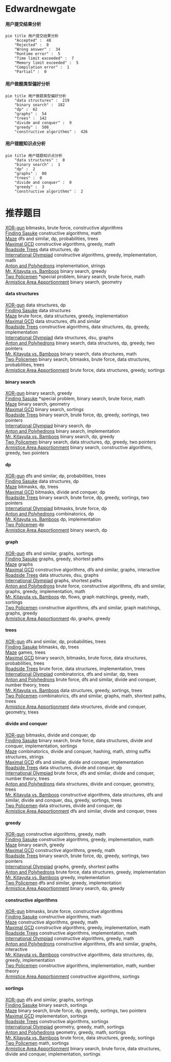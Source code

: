 # Edwardnewgate
<!-- tabs:start -->
#### **用户提交结果分析**

```mermaid
pie title 用户提交结果分析
    "Accepted" :  48
    "Rejected" :  0
    "Wrong answer" :  34
    "Runtime error" :  5
    "Time limit exceeded" :  7
    "Memory limit exceeded" :  5
    "Compilation error" :  1
    "Partial" :  0
```
#### **用户做题类型偏好分析**

```mermaid
pie title 用户做题类型偏好分析
    "data structures" :  219
    "binary search" :  182
    "dp" :  62
    "graphs" :  54
    "trees" :  142
    "divide and conquer" :  9
    "greedy" :  508
    "constructive algorithms" :  426
```
#### **用户错题知识点分析**

```mermaid
pie title 用户错题知识点分析
    "data structures" :  0
    "binary search" :  1
    "dp" :  2
    "graphs" :  00
    "trees" :  0
    "divide and conquer" :  0
    "greedy" :  3
    "constructive algorithms" :  2
```
<!-- tabs:end -->
# 推荐题目
[XOR-gun](https://codeforces.com/contest/1456/problem/B)		bitmasks,
                        brute force,
                        constructive algorithms		  
[Finding Sasuke](https://codeforces.com/contest/1435/problem/A)		constructive algorithms,
                        math		  
[Maze](http://codeforces.com/problemset/problem/123/E)		dfs and similar,
                        dp,
                        probabilities,
                        trees		  
[Maximal GCD](http://codeforces.com/problemset/problem/803/C)		constructive algorithms,
                        greedy,
                        math		  
[Roadside Trees](http://codeforces.com/problemset/problem/264/E)		data structures,
                        dp		  
[International Olympiad](http://codeforces.com/problemset/problem/662/D)		constructive algorithms,
                        greedy,
                        implementation,
                        math		  
[Anton and Polyhedrons](http://codeforces.com/problemset/problem/785/A)		implementation,
                        strings		  
[Mr. Kitayuta vs. Bamboos](https://codeforces.com/contest/506/problem/C)		binary search,
                        greedy		  
[Two Policemen](http://codeforces.com/problemset/problem/1488/C)		*special problem,
                        binary search,
                        brute force,
                        math		  
[Armistice Area Apportionment](http://codeforces.com/problemset/problem/645/G)		binary search,
                        geometry		  
<!-- tabs:start -->
#### **data structures**
[XOR-gun](http://codeforces.com/problemset/problem/264/E)		data structures,
                        dp		  
[Finding Sasuke](http://codeforces.com/problemset/problem/455/E)		data structures		  
[Maze](http://codeforces.com/problemset/problem/1340/A)		brute force,
                        data structures,
                        greedy,
                        implementation		  
[Maximal GCD](http://codeforces.com/problemset/problem/605/D)		data structures,
                        dfs and similar		  
[Roadside Trees](http://codeforces.com/problemset/problem/1479/B1)		constructive algorithms,
                        data structures,
                        dp,
                        greedy,
                        implementation		  
[International Olympiad](http://codeforces.com/problemset/problem/811/E)		data structures,
                        dsu,
                        graphs		  
[Anton and Polyhedrons](http://codeforces.com/problemset/problem/1492/C)		binary search,
                        data structures,
                        dp,
                        greedy,
                        two pointers		  
[Mr. Kitayuta vs. Bamboos](http://codeforces.com/problemset/problem/1490/G)		binary search,
                        data structures,
                        math		  
[Two Policemen](http://codeforces.com/problemset/problem/1479/D)		binary search,
                        bitmasks,
                        brute force,
                        data structures,
                        probabilities,
                        trees		  
[Armistice Area Apportionment](http://codeforces.com/problemset/problem/1497/A)		brute force,
                        data structures,
                        greedy,
                        sortings		  
#### **binary search**
[XOR-gun](https://codeforces.com/contest/506/problem/C)		binary search,
                        greedy		  
[Finding Sasuke](http://codeforces.com/problemset/problem/1488/C)		*special problem,
                        binary search,
                        brute force,
                        math		  
[Maze](http://codeforces.com/problemset/problem/645/G)		binary search,
                        geometry		  
[Maximal GCD](http://codeforces.com/problemset/problem/812/C)		binary search,
                        sortings		  
[Roadside Trees](https://codeforces.com/contest/614/problem/D)		binary search,
                        brute force,
                        dp,
                        greedy,
                        sortings,
                        two pointers		  
[International Olympiad](https://codeforces.com/contest/1246/problem/C)		binary search,
                        dp		  
[Anton and Polyhedrons](http://codeforces.com/problemset/problem/1066/D)		binary search,
                        implementation		  
[Mr. Kitayuta vs. Bamboos](http://codeforces.com/problemset/problem/11/E)		binary search,
                        dp,
                        greedy		  
[Two Policemen](http://codeforces.com/problemset/problem/1492/C)		binary search,
                        data structures,
                        dp,
                        greedy,
                        two pointers		  
[Armistice Area Apportionment](http://codeforces.com/problemset/problem/1463/D)		binary search,
                        constructive algorithms,
                        greedy,
                        two pointers		  
#### **dp**
[XOR-gun](http://codeforces.com/problemset/problem/123/E)		dfs and similar,
                        dp,
                        probabilities,
                        trees		  
[Finding Sasuke](http://codeforces.com/problemset/problem/264/E)		data structures,
                        dp		  
[Maze](http://codeforces.com/problemset/problem/599/E)		bitmasks,
                        dp,
                        trees		  
[Maximal GCD](http://codeforces.com/problemset/problem/232/E)		bitmasks,
                        divide and conquer,
                        dp		  
[Roadside Trees](https://codeforces.com/contest/614/problem/D)		binary search,
                        brute force,
                        dp,
                        greedy,
                        sortings,
                        two pointers		  
[International Olympiad](http://codeforces.com/problemset/problem/812/B)		bitmasks,
                        brute force,
                        dp		  
[Anton and Polyhedrons](http://codeforces.com/problemset/problem/466/D)		combinatorics,
                        dp		  
[Mr. Kitayuta vs. Bamboos](http://codeforces.com/problemset/problem/811/C)		dp,
                        implementation		  
[Two Policemen](http://codeforces.com/problemset/problem/698/A)		dp		  
[Armistice Area Apportionment](https://codeforces.com/contest/1246/problem/C)		binary search,
                        dp		  
#### **graph**
[XOR-gun](http://codeforces.com/problemset/problem/404/C)		dfs and similar,
                        graphs,
                        sortings		  
[Finding Sasuke](http://codeforces.com/problemset/problem/1076/D)		graphs,
                        greedy,
                        shortest paths		  
[Maze](http://codeforces.com/problemset/problem/350/B)		graphs		  
[Maximal GCD](http://codeforces.com/problemset/problem/811/D)		constructive algorithms,
                        dfs and similar,
                        graphs,
                        interactive		  
[Roadside Trees](http://codeforces.com/problemset/problem/811/E)		data structures,
                        dsu,
                        graphs		  
[International Olympiad](https://codeforces.com/contest/1483/problem/D)		graphs,
                        shortest paths		  
[Anton and Polyhedrons](http://codeforces.com/problemset/problem/1487/C)		brute force,
                        constructive algorithms,
                        dfs and similar,
                        graphs,
                        greedy,
                        implementation,
                        math		  
[Mr. Kitayuta vs. Bamboos](http://codeforces.com/problemset/problem/1437/C)		dp,
                        flows,
                        graph matchings,
                        greedy,
                        math,
                        sortings		  
[Two Policemen](http://codeforces.com/problemset/problem/1470/D)		constructive algorithms,
                        dfs and similar,
                        graph matchings,
                        graphs,
                        greedy		  
[Armistice Area Apportionment](http://codeforces.com/problemset/problem/1476/C)		dp,
                        graphs,
                        greedy		  
#### **trees**
[XOR-gun](http://codeforces.com/problemset/problem/123/E)		dfs and similar,
                        dp,
                        probabilities,
                        trees		  
[Finding Sasuke](http://codeforces.com/problemset/problem/599/E)		bitmasks,
                        dp,
                        trees		  
[Maze](http://codeforces.com/problemset/problem/812/E)		games,
                        trees		  
[Maximal GCD](http://codeforces.com/problemset/problem/1479/D)		binary search,
                        bitmasks,
                        brute force,
                        data structures,
                        probabilities,
                        trees		  
[Roadside Trees](http://codeforces.com/problemset/problem/1511/C)		brute force,
                        data structures,
                        implementation,
                        trees		  
[International Olympiad](http://codeforces.com/problemset/problem/1499/F)		combinatorics,
                        dfs and similar,
                        dp,
                        trees		  
[Anton and Polyhedrons](http://codeforces.com/problemset/problem/1491/E)		brute force,
                        dfs and similar,
                        divide and conquer,
                        number theory,
                        trees		  
[Mr. Kitayuta vs. Bamboos](http://codeforces.com/problemset/problem/1466/D)		data structures,
                        greedy,
                        sortings,
                        trees		  
[Two Policemen](http://codeforces.com/problemset/problem/1495/D)		combinatorics,
                        dfs and similar,
                        graphs,
                        math,
                        shortest paths,
                        trees		  
[Armistice Area Apportionment](http://codeforces.com/problemset/problem/1303/G)		data structures,
                        divide and conquer,
                        geometry,
                        trees		  
#### **divide and conquer**
[XOR-gun](http://codeforces.com/problemset/problem/232/E)		bitmasks,
                        divide and conquer,
                        dp		  
[Finding Sasuke](http://codeforces.com/problemset/problem/1461/D)		binary search,
                        brute force,
                        data structures,
                        divide and conquer,
                        implementation,
                        sortings		  
[Maze](http://codeforces.com/problemset/problem/1466/G)		combinatorics,
                        divide and conquer,
                        hashing,
                        math,
                        string suffix structures,
                        strings		  
[Maximal GCD](http://codeforces.com/problemset/problem/1490/D)		dfs and similar,
                        divide and conquer,
                        implementation		  
[Roadside Trees](https://codeforces.com/contest/1483/problem/C)		data structures,
                        divide and conquer,
                        dp		  
[International Olympiad](http://codeforces.com/problemset/problem/1491/E)		brute force,
                        dfs and similar,
                        divide and conquer,
                        number theory,
                        trees		  
[Anton and Polyhedrons](http://codeforces.com/problemset/problem/1303/G)		data structures,
                        divide and conquer,
                        geometry,
                        trees		  
[Mr. Kitayuta vs. Bamboos](http://codeforces.com/problemset/problem/1494/D)		constructive algorithms,
                        data structures,
                        dfs and similar,
                        divide and conquer,
                        dsu,
                        greedy,
                        sortings,
                        trees		  
[Two Policemen](http://codeforces.com/problemset/problem/1482/E)		data structures,
                        divide and conquer,
                        dp		  
[Armistice Area Apportionment](http://codeforces.com/problemset/problem/566/C)		dfs and similar,
                        divide and conquer,
                        trees		  
#### **greedy**
[XOR-gun](http://codeforces.com/problemset/problem/803/C)		constructive algorithms,
                        greedy,
                        math		  
[Finding Sasuke](http://codeforces.com/problemset/problem/662/D)		constructive algorithms,
                        greedy,
                        implementation,
                        math		  
[Maze](https://codeforces.com/contest/506/problem/C)		binary search,
                        greedy		  
[Maximal GCD](http://codeforces.com/problemset/problem/584/E)		constructive algorithms,
                        greedy,
                        math		  
[Roadside Trees](https://codeforces.com/contest/614/problem/D)		binary search,
                        brute force,
                        dp,
                        greedy,
                        sortings,
                        two pointers		  
[International Olympiad](http://codeforces.com/problemset/problem/1076/D)		graphs,
                        greedy,
                        shortest paths		  
[Anton and Polyhedrons](http://codeforces.com/problemset/problem/1340/A)		brute force,
                        data structures,
                        greedy,
                        implementation		  
[Mr. Kitayuta vs. Bamboos](http://codeforces.com/problemset/problem/701/A)		greedy,
                        implementation		  
[Two Policemen](http://codeforces.com/problemset/problem/1303/C)		dfs and similar,
                        greedy,
                        implementation		  
[Armistice Area Apportionment](http://codeforces.com/problemset/problem/11/E)		binary search,
                        dp,
                        greedy		  
#### **constructive algorithms**
[XOR-gun](https://codeforces.com/contest/1456/problem/B)		bitmasks,
                        brute force,
                        constructive algorithms		  
[Finding Sasuke](https://codeforces.com/contest/1435/problem/A)		constructive algorithms,
                        math		  
[Maze](http://codeforces.com/problemset/problem/803/C)		constructive algorithms,
                        greedy,
                        math		  
[Maximal GCD](http://codeforces.com/problemset/problem/662/D)		constructive algorithms,
                        greedy,
                        implementation,
                        math		  
[Roadside Trees](https://codeforces.com/contest/304/problem/C)		constructive algorithms,
                        implementation,
                        math		  
[International Olympiad](http://codeforces.com/problemset/problem/584/E)		constructive algorithms,
                        greedy,
                        math		  
[Anton and Polyhedrons](http://codeforces.com/problemset/problem/811/D)		constructive algorithms,
                        dfs and similar,
                        graphs,
                        interactive		  
[Mr. Kitayuta vs. Bamboos](http://codeforces.com/problemset/problem/1479/B1)		constructive algorithms,
                        data structures,
                        dp,
                        greedy,
                        implementation		  
[Two Policemen](http://codeforces.com/problemset/problem/1419/E)		constructive algorithms,
                        implementation,
                        math,
                        number theory		  
[Armistice Area Apportionment](http://codeforces.com/problemset/problem/1339/B)		constructive algorithms,
                        sortings		  
#### **sortings**
[XOR-gun](http://codeforces.com/problemset/problem/404/C)		dfs and similar,
                        graphs,
                        sortings		  
[Finding Sasuke](http://codeforces.com/problemset/problem/812/C)		binary search,
                        sortings		  
[Maze](https://codeforces.com/contest/614/problem/D)		binary search,
                        brute force,
                        dp,
                        greedy,
                        sortings,
                        two pointers		  
[Maximal GCD](http://codeforces.com/problemset/problem/811/B)		implementation,
                        sortings		  
[Roadside Trees](http://codeforces.com/problemset/problem/1339/B)		constructive algorithms,
                        sortings		  
[International Olympiad](https://codeforces.com/contest/1496/problem/C)		geometry,
                        greedy,
                        math,
                        sortings		  
[Anton and Polyhedrons](http://codeforces.com/problemset/problem/1495/A)		geometry,
                        greedy,
                        math,
                        sortings		  
[Mr. Kitayuta vs. Bamboos](http://codeforces.com/problemset/problem/1497/A)		brute force,
                        data structures,
                        greedy,
                        sortings		  
[Two Policemen](http://codeforces.com/problemset/problem/1427/A)		math,
                        sortings		  
[Armistice Area Apportionment](http://codeforces.com/problemset/problem/1461/D)		binary search,
                        brute force,
                        data structures,
                        divide and conquer,
                        implementation,
                        sortings		  
<!-- tabs:end -->
